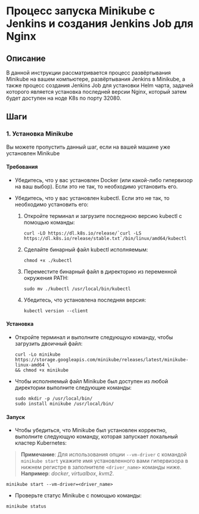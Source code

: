 # Процесс запуска Minikube с Jenkins и создания Jenkins Job для Nginx

## Описание

В данной инструкции рассматривается процесс развёртывания Minikube на вашем компьютере, развёртывания Jenkins в Minikube, а также процесс создания Jenkins Job для установки Helm чарта, задачей которого является установка последней версии Nginx, который затем будет доступен на ноде K8s по порту 32080.

## Шаги

### 1. Установка Minikube

Вы можете пропустить данный шаг, если на вашей машине уже установлен Minikube

#### Требования

- Убедитесь, что у вас установлен Docker (или какой-либо гипервизор на ваш выбор). Если это не так, то необходимо установить его.
- Убедитесь, что у вас установлен kubectl. Если это не так, то необходимо установить его:

  1. Откройте терминал и загрузите последнюю версию kubectl с помощью команды:

     ```
     curl -LO https://dl.k8s.io/release/`curl -LS https://dl.k8s.io/release/stable.txt`/bin/linux/amd64/kubectl
     ```
  2. Сделайте бинарный файл kubectl исполняемым:
     ```
     chmod +x ./kubectl
     ```
  3. Переместите бинарный файл в директорию из переменной окружения PATH:
     ```
     sudo mv ./kubectl /usr/local/bin/kubectl
     ```
  4. Убедитесь, что установлена последняя версия:
     ```
     kubectl version --client

     ```

#### Установка

- Откройте терминал и выполните следующую команду, чтобы загрузить двоичный файл:
  ```
  curl -Lo minikube https://storage.googleapis.com/minikube/releases/latest/minikube-linux-amd64 \
  && chmod +x minikube
  ```
- Чтобы исполняемый файл Minikube был доступен из любой директории выполните следующие команды:
  ```
  sudo mkdir -p /usr/local/bin/
  sudo install minikube /usr/local/bin/
  ```
  
#### Запуск

- Чтобы убедиться, что Minikube был установлен корректно, выполните следующую команду, которая запускает локальный кластер Kubernetes:
  
> **Примечание**: Для использования опции `--vm-driver` с командой `minikube start` укажите имя установленного вами гипервизора в нижнем регистре в заполнителе `<driver_name>` команды ниже. **Например**: *docker*, *virtualbox*, *kvm2*.
```
minikube start --vm-driver=<driver_name>
```
- Проверьте статус Minikube с помощью команды:
```
minikube status
```

